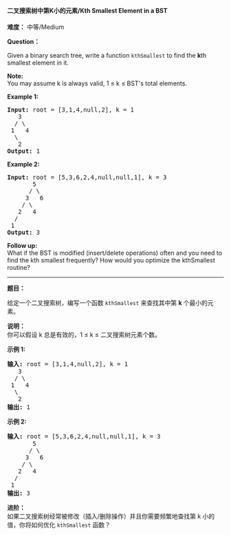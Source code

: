 #### 二叉搜索树中第K小的元素/Kth Smallest Element in a BST
**难度：** 中等/Medium

**Question：** 

<p>Given a binary search tree, write a function <code>kthSmallest</code> to find the <b>k</b>th smallest element in it.</p>

<p><b>Note: </b><br />
You may assume k is always valid, 1 &le; k &le; BST&#39;s total elements.</p>

<p><strong>Example 1:</strong></p>

<pre>
<strong>Input:</strong> root = [3,1,4,null,2], k = 1
   3
  / \
 1   4
  \
&nbsp;  2
<strong>Output:</strong> 1</pre>

<p><strong>Example 2:</strong></p>

<pre>
<strong>Input:</strong> root = [5,3,6,2,4,null,null,1], k = 3
       5
      / \
     3   6
    / \
   2   4
  /
 1
<strong>Output:</strong> 3
</pre>

<p><b>Follow up:</b><br />
What if the BST is modified (insert/delete operations) often and you need to find the kth smallest frequently? How would you optimize the kthSmallest routine?</p>


------

**题目：** 
<p>给定一个二叉搜索树，编写一个函数&nbsp;<code>kthSmallest</code>&nbsp;来查找其中第&nbsp;<strong>k&nbsp;</strong>个最小的元素。</p>

<p><strong>说明：</strong><br>
你可以假设 k 总是有效的，1 &le; k &le; 二叉搜索树元素个数。</p>

<p><strong>示例 1:</strong></p>

<pre><strong>输入:</strong> root = [3,1,4,null,2], k = 1
   3
  / \
 1   4
  \
&nbsp;  2
<strong>输出:</strong> 1</pre>

<p><strong>示例 2:</strong></p>

<pre><strong>输入:</strong> root = [5,3,6,2,4,null,null,1], k = 3
       5
      / \
     3   6
    / \
   2   4
  /
 1
<strong>输出:</strong> 3</pre>

<p><strong>进阶：</strong><br>
如果二叉搜索树经常被修改（插入/删除操作）并且你需要频繁地查找第 k 小的值，你将如何优化&nbsp;<code>kthSmallest</code>&nbsp;函数？</p>

